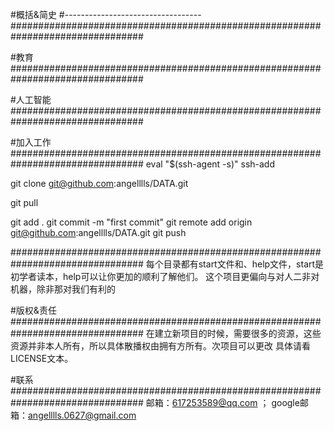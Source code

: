 #概括&简史
#----------------------------------
################################################################################


#教育
################################################################################

#人工智能
################################################################################




#加入工作
################################################################################
eval "$(ssh-agent -s)"
ssh-add

git clone git@github.com:angelllls/DATA.git


git pull

git add .
git commit -m "first commit"
git remote add origin git@github.com:angelllls/DATA.git
git push



################################################################################
每个目录都有start文件和、help文件，start是初学者读本，help可以让你更加的顺利了解他们。
这个项目更偏向与对人二非对机器，除非那对我们有利的











#版权&责任
################################################################################
在建立新项目的时候，需要很多的资源，这些资源并非本人所有，所以具体散播权由拥有方所有。次项目可以更改
具体请看LICENSE文本。

#联系
################################################################################
邮箱：617253589@qq.com ；
google邮箱：angelllls.0627@gmail.com


